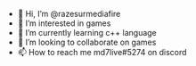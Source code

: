 - 👋 Hi, I’m @razesurmediafire
- 👀 I’m interested in games
- 🌱 I’m currently learning c++ language
- 💞️ I’m looking to collaborate on games
- 📫 How to reach me md7live#5274 on discord

<!---
razesurmediafire/razesurmediafire is a ✨ special ✨ repository because its `README.md` (this file) appears on your GitHub profile.
You can click the Preview link to take a look at your changes.
--->
